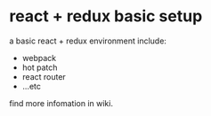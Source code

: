 react + redux basic setup
===

a basic react + redux environment
include:
- webpack
- hot patch
- react router
- ...etc

find more infomation in wiki.